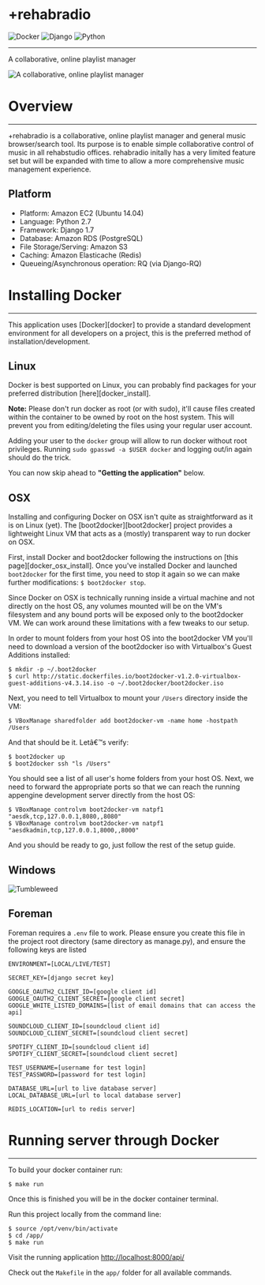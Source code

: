 +rehabradio
===========

![Docker](http://www.linux.com/news/galleries/image/docker?format=image&thumbnail=small)
![Django](https://lh5.googleusercontent.com/-BjCviey1170/AAAAAAAAAAI/AAAAAAAAABQ/A9zxQUjc3C4/photo.jpg?sz=64)
![Python](http://blog.magiksys.net/sites/default/files/pictures/python-logo-64.png)

***

A collaborative, online playlist manager

![A collaborative, online playlist manager](http://bloodsweatandfashion.com/wp-content/uploads/LL-Cool-J-Ghetto-Blaster.jpg)


Overview
========

***

+rehabradio is a collaborative, online playlist manager and general music browser/search tool. Its purpose is to enable simple collaborative control of music in all rehabstudio offices. rehabradio initally has a very limited feature set but will be expanded with time to allow a more comprehensive music management experience.


Platform
--------

* Platform: Amazon EC2 (Ubuntu 14.04)
* Language: Python 2.7
* Framework: Django 1.7
* Database: Amazon RDS (PostgreSQL)
* File Storage/Serving: Amazon S3
* Caching: Amazon Elasticache (Redis)
* Queueing/Asynchronous operation: RQ (via Django-RQ)


Installing Docker
=================

***

This application uses [Docker][docker] to provide a standard development
environment for all developers on a project, this is the preferred method of
installation/development.

Linux
-----------------------------------------

Docker is best supported on Linux, you can probably find packages for your
preferred distribution [here][docker_install].

**Note:** Please don't run docker as root (or with sudo), it'll cause files
created within the container to be owned by root on the host system. This will
prevent you from editing/deleting the files using your regular user account.

Adding your user to the `docker` group will allow to run docker without root
privileges. Running `sudo gpasswd -a $USER docker` and logging out/in again
should do the trick.

You can now skip ahead to **"Getting the application"** below.

OSX
-----------------------------------------

Installing and configuring Docker on OSX isn't quite as straightforward as it
is on Linux (yet). The [boot2docker][boot2docker] project provides a
lightweight Linux VM that acts as a (mostly) transparent way to run docker on
OSX.

First, install Docker and boot2docker following the instructions on
[this page][docker_osx_install]. Once you've installed Docker and launched
`boot2docker` for the first time, you need to stop it again so we can make
further modifications: `$ boot2docker stop`.

Since Docker on OSX is technically running inside a virtual machine and not
directly on the host OS, any volumes mounted will be on the VM's filesystem
and any bound ports will be exposed only to the boot2docker VM. We can work
around these limitations with a few tweaks to our setup.

In order to mount folders from your host OS into the boot2docker VM you'll
need to download a version of the boot2docker iso with Virtualbox's Guest
Additions installed:

    $ mkdir -p ~/.boot2docker
    $ curl http://static.dockerfiles.io/boot2docker-v1.2.0-virtualbox-guest-additions-v4.3.14.iso -o ~/.boot2docker/boot2docker.iso

Next, you need to tell Virtualbox to mount your `/Users` directory inside the
VM:

    $ VBoxManage sharedfolder add boot2docker-vm -name home -hostpath /Users

And that should be it. Letâ€™s verify:

    $ boot2docker up
    $ boot2docker ssh "ls /Users"

You should see a list of all user's home folders from your host OS. Next, we
need to forward the appropriate ports so that we can reach the running
appengine development server directly from the host OS:

    $ VBoxManage controlvm boot2docker-vm natpf1 "aesdk,tcp,127.0.0.1,8080,,8080"
    $ VBoxManage controlvm boot2docker-vm natpf1 "aesdkadmin,tcp,127.0.0.1,8000,,8000"

And you should be ready to go, just follow the rest of the setup guide.

Windows
-----------------------------------------

![Tumbleweed](http://media.giphy.com/media/5x89XRx3sBZFC/giphy.gif)



Foreman
-----------------------------------------
Foreman requires a `.env` file to work. Please ensure you create this file
in the project root directory (same directory as manage.py),
and ensure the following keys are listed

    ENVIRONMENT=[LOCAL/LIVE/TEST]

    SECRET_KEY=[django secret key]

    GOOGLE_OAUTH2_CLIENT_ID=[google client id]
    GOOGLE_OAUTH2_CLIENT_SECRET=[google client secret]
    GOOGLE_WHITE_LISTED_DOMAINS=[list of email domains that can access the api]

    SOUNDCLOUD_CLIENT_ID=[soundcloud client id]
    SOUNDCLOUD_CLIENT_SECRET=[soundcloud client secret]

    SPOTIFY_CLIENT_ID=[soundcloud client id]
    SPOTIFY_CLIENT_SECRET=[soundcloud client secret]

    TEST_USERNAME=[username for test login]
    TEST_PASSWORD=[password for test login]

    DATABASE_URL=[url to live database server]
    LOCAL_DATABASE_URL=[url to local database server]

    REDIS_LOCATION=[url to redis server]


Running server through Docker
=================

***

To build your docker container run:

    $ make run

Once this is finished you will be in the docker container terminal.

Run this project locally from the command line:

    $ source /opt/venv/bin/activate
    $ cd /app/
    $ make run

Visit the running application [http://localhost:8000/api/](http://localhost:8000/api/)

Check out the `Makefile` in the `app/` folder for all available commands.
